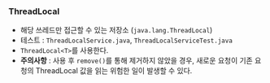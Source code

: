 ### ThreadLocal
- 해당 쓰레드만 접근할 수 있는 저장소 (`java.lang.ThreadLocal`)
- 테스트 : `ThreadLocalService.java`, `ThreadLocalServiceTest.java`
- `ThreadLocal<T>`를 사용한다.
- **주의사항** : 사용 후 `remove()`를 통해 제거하지 않았을 경우, 새로운 요청이 기존 요청의 ThreadLocal 값을 읽는 위험한 일이 발생할 수 있다.
